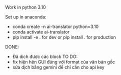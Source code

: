 Work in python 3.10

Set up in anaconda:
- conda create -n ai-translator python=3.10
- conda activate ai-translator
- pip install -e . for dev or pip install .  for production

DONE: 
- Đã dịch được các block
TO DO:
- fix hiện hên GUI đúng với format của văn bản gốc
- sửa dịch bằng gemini để chỉ cần cho api key
  
